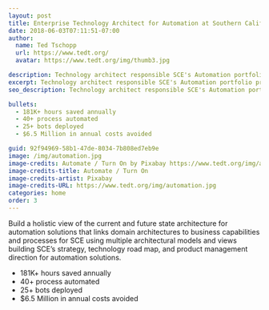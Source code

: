 ```yaml
---
layout: post
title: Enterprise Technology Architect for Automation at Southern California Edison
date: 2018-06-03T07:11:51-07:00
author:
  name: Ted Tschopp
  url: https://www.tedt.org/
  avatar: https://www.tedt.org/img/thumb3.jpg

description: Technology architect responsible SCE's Automation portfolio providing strategy, technology road map, and product management for automation solutions.   
excerpt: Technology architect responsible SCE's Automation portfolio providing strategy, technology road map, and product management for automation solutions.   
seo_description: Technology architect responsible SCE's Automation portfolio providing strategy, technology road map, and product management for automation solutions.  

bullets:
  - 181K+ hours saved annually
  - 40+ process automated
  - 25+ bots deployed
  - $6.5 Million in annual costs avoided

guid: 92f94969-58b1-47de-8034-7b808ed7eb9e
image: /img/automation.jpg
image-credits: Automate / Turn On by Pixabay https://www.tedt.org/img/automation.jpg  
image-credits-title: Automate / Turn On
image-credits-artist: Pixabay
image-credits-URL: https://www.tedt.org/img/automation.jpg
categories: home
order: 3
---
```


Build a holistic view of the current and future state architecture for automation solutions that links domain architectures to business capabilities and processes for SCE using multiple architectural models and views building SCE’s strategy, technology road map, and product management direction for automation solutions.
* 181K+ hours saved annually
* 40+ process automated
* 25+ bots deployed
* $6.5 Million in annual costs avoided